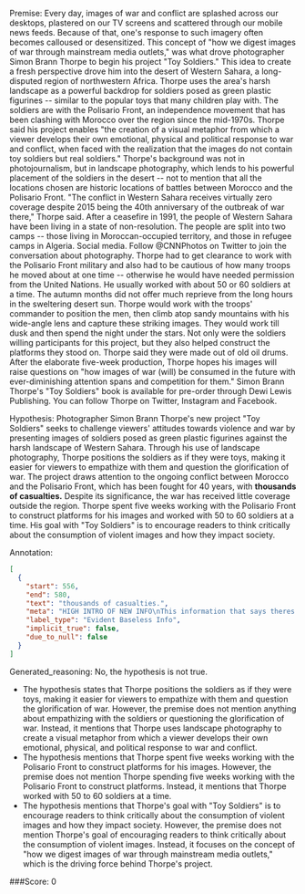 
Premise:
Every day, images of war and conflict are splashed across our desktops, plastered on our TV screens and scattered through our mobile news feeds. Because of that, one's response to such imagery often becomes calloused or desensitized. This concept of "how we digest images of war through mainstream media outlets," was what drove photographer Simon Brann Thorpe to begin his project "Toy Soldiers." This idea to create a fresh perspective drove him into the desert of Western Sahara, a long-disputed region of northwestern Africa. Thorpe uses the area's harsh landscape as a powerful backdrop for soldiers posed as green plastic figurines -- similar to the popular toys that many children play with. The soldiers are with the Polisario Front, an independence movement that has been clashing with Morocco over the region since the mid-1970s. Thorpe said his project enables "the creation of a visual metaphor from which a viewer develops their own emotional, physical and political response to war and conflict, when faced with the realization that the images do not contain toy soldiers but real soldiers." Thorpe's background was not in photojournalism, but in landscape photography, which lends to his powerful placement of the soldiers in the desert -- not to mention that all the locations chosen are historic locations of battles between Morocco and the Polisario Front. "The conflict in Western Sahara receives virtually zero coverage despite 2015 being the 40th anniversary of the outbreak of war there," Thorpe said. After a ceasefire in 1991, the people of Western Sahara have been living in a state of non-resolution. The people are split into two camps -- those living in Moroccan-occupied territory, and those in refugee camps in Algeria. Social media. Follow @CNNPhotos on Twitter to join the conversation about photography. Thorpe had to get clearance to work with the Polisario Front military and also had to be cautious of how many troops he moved about at one time -- otherwise he would have needed permission from the United Nations. He usually worked with about 50 or 60 soldiers at a time. The autumn months did not offer much reprieve from the long hours in the sweltering desert sun. Thorpe would work with the troops' commander to position the men, then climb atop sandy mountains with his wide-angle lens and capture these striking images. They would work till dusk and then spend the night under the stars. Not only were the soldiers willing participants for this project, but they also helped construct the platforms they stood on. Thorpe said they were made out of old oil drums. After the elaborate five-week production, Thorpe hopes his images will raise questions on "how images of war (will) be consumed in the future with ever-diminishing attention spans and competition for them." Simon Brann Thorpe's "Toy Soldiers" book is available for pre-order through Dewi Lewis Publishing. You can follow Thorpe on Twitter, Instagram and Facebook.


Hypothesis:
Photographer Simon Brann Thorpe's new project "Toy Soldiers" seeks to challenge viewers' attitudes towards violence and war by presenting images of soldiers posed as green plastic figurines against the harsh landscape of Western Sahara. Through his use of landscape photography, Thorpe positions the soldiers as if they were toys, making it easier for viewers to empathize with them and question the glorification of war. The project draws attention to the ongoing conflict between Morocco and the Polisario Front, which has been fought for 40 years, with **thousands of casualties.** Despite its significance, the war has received little coverage outside the region. Thorpe spent five weeks working with the Polisario Front to construct platforms for his images and worked with 50 to 60 soldiers at a time. His goal with "Toy Soldiers" is to encourage readers to think critically about the consumption of violent images and how they impact society.

Annotation:
```json
[
  {
    "start": 556,
    "end": 580,
    "text": "thousands of casualties.",
    "meta": "HIGH INTRO OF NEW INFO\nThis information that says theres thousands of casualties was not mentioned in the source content",
    "label_type": "Evident Baseless Info",
    "implicit_true": false,
    "due_to_null": false
  }
]
```

Generated_reasoning:
No, the hypothesis is not true. 
- The hypothesis states that Thorpe positions the soldiers as if they were toys, making it easier for viewers to empathize with them and question the glorification of war. However, the premise does not mention anything about empathizing with the soldiers or questioning the glorification of war. Instead, it mentions that Thorpe uses landscape photography to create a visual metaphor from which a viewer develops their own emotional, physical, and political response to war and conflict. 
- The hypothesis mentions that Thorpe spent five weeks working with the Polisario Front to construct platforms for his images. However, the premise does not mention Thorpe spending five weeks working with the Polisario Front to construct platforms. Instead, it mentions that Thorpe worked with 50 to 60 soldiers at a time. 
- The hypothesis mentions that Thorpe's goal with "Toy Soldiers" is to encourage readers to think critically about the consumption of violent images and how they impact society. However, the premise does not mention Thorpe's goal of encouraging readers to think critically about the consumption of violent images. Instead, it focuses on the concept of "how we digest images of war through mainstream media outlets," which is the driving force behind Thorpe's project.

###Score:
0
